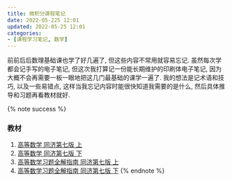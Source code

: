 ```yaml
---
title: 微积分课程笔记
date: 2022-05-225 12:01
updated: 2022-05-25 12:01
categories:
- [课程学习笔记, 数学]
---
```


前前后后数理基础课也学了好几遍了, 但这些内容不常用就容易忘记. 虽然每次学都会记手写的电子笔记, 但这次我打算记一份能长期维护的印刷体电子笔记, 因为大概不会再需要一板一眼地把这几门最基础的课学一遍了. 我的想法是记术语和技巧, 以及一些易错点, 这样当我忘记内容时能很快知道我需要的是什么, 然后具体推导和习题再看教材就好.

<!-- More -->

{% note success %}
### 教材

1. [高等数学 同济第七版 上](https://zh.b-ok.cc/book/5589738/691ece)
2. [高等数学 同济第七版 下](https://zh.b-ok.cc/book/5589739/7ed05b)
3. [高等数学习题全解指南 同济第七版 上](https://zh.b-ok.cc/book/11736398/a2e1f4)
4. [高等数学习题全解指南 同济第七版 下](https://zh.b-ok.cc/book/5589740/4a8648)
{% endnote %}